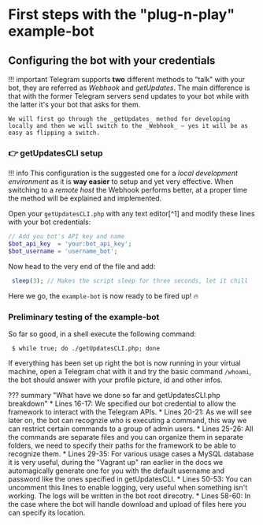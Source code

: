 # First steps with the "plug-n-play" example-bot

## Configuring the bot with your credentials


!!! important
    Telegram supports **two** different methods to "talk" with your bot, they are referred as _Webhook_ and _getUpdates_. The main difference is that with the former Telegram servers send updates to your bot while with the latter it's your bot that asks for them.

    We will first go through the _getUpdates_ method for developing locally and then we will switch to the _Webhook_ — yes it will be as easy as flipping a switch.


### :point_right: getUpdatesCLI setup

!!! info
    This configuration is the suggested one for a _local development environment_ as it is **way easier** to setup and yet very effective. When switching to a _remote host_ the Webhook performs better, at a proper time the method will be explained and implemented.


Open your `getUpdatesCLI.php` with any text editor[^1] and modify these lines with your bot credentials:

```php linenums="15"
// Add you bot's API key and name
$bot_api_key  = 'your:bot_api_key';
$bot_username = 'username_bot';
```



Now head to the very end of the file and add:

```php linenums="90"
 sleep(3); // Makes the script sleep for three seconds, let it chill
```

Here we go, the `example-bot` is now ready to be fired up! :fire:


### Preliminary testing of the example-bot

 So far so good, in a shell execute the following command:

```shell
 $ while true; do ./getUpdatesCLI.php; done
```

If everything has been set up right the bot is now running in your virtual machine, open a Telegram chat with it and try the basic command `/whoami`, the bot should answer with your profile picture, id and other infos.

??? summary "What have we done so far and getUpdatesCLI.php breakdown"
    * Lines 16-17: We specified our bot credential to allow the framework to interact with the Telegram APIs.
    * Lines 20-21: As we will see later on, the bot can recognzie _who_ is executing a command, this way we can restrict certain commands to a group of admin users.
    * Lines 25-26: All the commands are separate files and you can organize them in separate folders, we need to specify their paths for the framework to be able to recognize them.
    * Lines 29-35: For various usage cases a MySQL database it is very useful, during the "Vagrant up" ran earlier in the docs we automagically generate one for you with the default username and password like the ones specified in getUpdatesCLI.
    * Lines 50-53: You can uncomment this lines to enable logging, very useful when something isn't working. The logs will be written in the bot root direcotry.
    * Lines 58-60: In the case where the bot will handle download and upload of files here you can specify its location.
